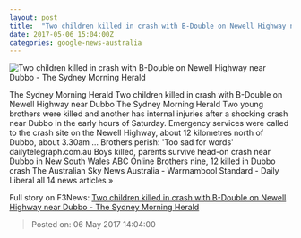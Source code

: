 ```yaml
---
layout: post
title:  "Two children killed in crash with B-Double on Newell Highway near Dubbo - The Sydney Morning Herald"
date: 2017-05-06 15:04:00Z
categories: google-news-australia
---
```


![Two children killed in crash with B-Double on Newell Highway near Dubbo - The Sydney Morning Herald](http://www.smh.com.au/content/dam/images/g/v/z/j/o/c/image.related.articleLeadwide.620x349.gvzjs7.png/1494083107212.jpg)

The Sydney Morning Herald Two children killed in crash with B-Double on Newell Highway near Dubbo The Sydney Morning Herald Two young brothers were killed and another has internal injuries after a shocking crash near Dubbo in the early hours of Saturday. Emergency services were called to the crash site on the Newell Highway, about 12 kilometres north of Dubbo, about 3.30am ... Brothers perish: 'Too sad for words' dailytelegraph.com.au Boys killed, parents survive head-on crash near Dubbo in New South Wales ABC Online Brothers nine, 12 killed in Dubbo crash The Australian Sky News Australia - Warrnambool Standard - Daily Liberal all 14 news articles »


Full story on F3News: [Two children killed in crash with B-Double on Newell Highway near Dubbo - The Sydney Morning Herald](http://www.f3nws.com/n/acmTDB)

> Posted on: 06 May 2017 14:04:00
